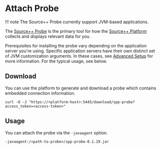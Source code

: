 # Attach Probe

!!! note
    The Source++ Probe currently support JVM-based applications.

The [Source++ Probe](../implementation/tools/probe/general.md) is the primary tool for how
the [Source++ Platform](../implementation/tools/platform/general.md) collects and displays relevant data for you.

Prerequisites for installing the probe vary depending on the application server you're using. Specific application
servers have their own distinct set of JVM customization arguments. In these cases,
see [Advanced Setup](../advanced/setup/overview.md) for more information. For the typical usage, see below.

## Download

You can use the platform to generate and download a probe which contains embedded connection information.  

```shell
curl -O -J "https://<platform-host>:5445/download/spp-probe?access_token=<access-token>"
```

## Usage

You can attach the probe via the `-javaagent` option. 

```
-javaagent:/<path-to-probe>/spp-probe-0.1.19.jar
```
